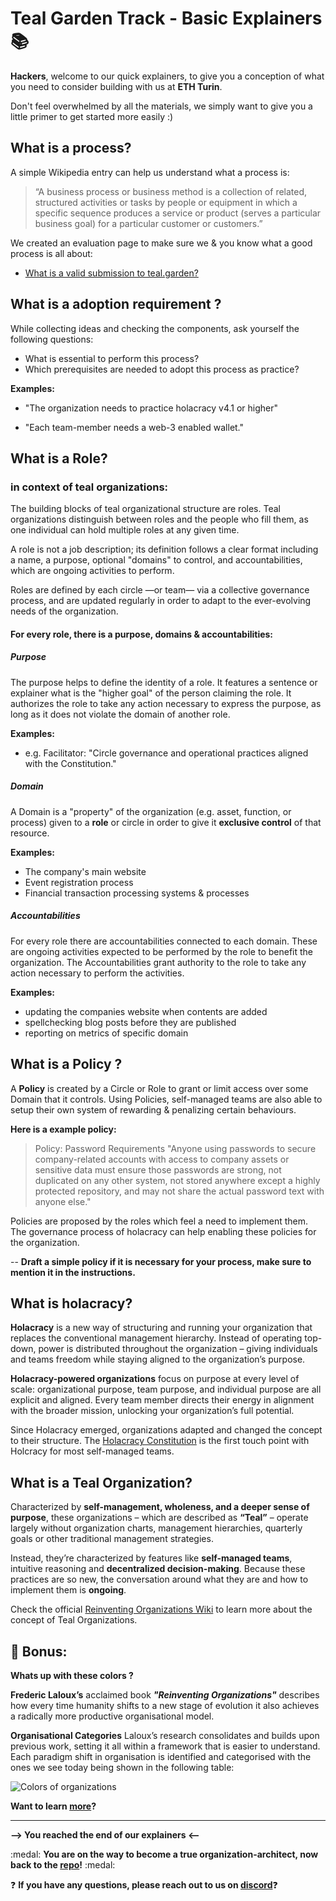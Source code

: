 

# Teal Garden Track - Basic Explainers :books:

**Hackers**, welcome to our quick explainers, to give you a conception of what you need to consider building with us at **ETH Turin**.

Don't feel overwhelmed by all the materials, we simply want to give you a little primer to get started more easily :)



## What is a process?

A simple Wikipedia entry can help us understand what a process is:

> “A business process or business method is a collection of related, structured activities or tasks by people or equipment in which a specific sequence produces a service or product (serves a particular business goal) for a particular customer or customers.”

We created an evaluation page to make sure we & you know what a good process is all about:

- [What is a valid submission to teal.garden?](https://github.com/deora-earth/tealgarden/tree/develop/docs/submission-evaluation.md)



## What is a adoption requirement ?

While collecting ideas and checking the components, ask yourself the following questions:

- What is essential to perform this process?
- Which prerequisites are needed to adopt this process as practice?



**Examples:**

- "The organization needs to practice holacracy v4.1 or higher"

- "Each team-member needs a web-3 enabled wallet."

  

## What is a Role?

### in context of teal organizations:

The building blocks of teal organizational structure are roles. Teal organizations distinguish between roles and the people who fill them, as one individual can hold multiple roles at any given time.

A role is not a job description; its definition follows a clear format including a name, a purpose, optional "domains" to control, and accountabilities, which are ongoing activities to perform.

Roles are defined by each circle —or team— via a collective governance process, and are updated regularly in order to adapt to the ever-evolving needs of the organization.


#### For every role, there is a purpose, domains & accountabilities:



##### Purpose

The purpose helps to define the identity of a role. It features a sentence or explainer what is the "higher goal" of the person claiming the role. It authorizes the role to take any action necessary to express the purpose, as long as it does not violate the domain of another role.

**Examples:**

* e.g. Facilitator: "Circle governance and operational practices aligned with the Constitution."
  

##### Domain 

A Domain is a "property" of the organization (e.g. asset, function, or process) given to a **role** or circle in order to give it **exclusive control** of that resource.

**Examples:**

- The company's main website
- Event registration process
- Financial transaction processing systems & processes



##### Accountabilities

For every role there are accountabilities connected to each domain. These are ongoing activities expected to be performed by the role to benefit the organization. The Accountabilities grant authority to the role to take any action necessary to perform the activities.

**Examples:**

* updating the companies website when contents are added
* spellchecking blog posts before they are published
* reporting on metrics of specific domain

#### 



## What is a Policy ?

A **Policy** is created by a Circle or Role to grant or limit access over some Domain that it controls. Using Policies, self-managed teams are also able to setup their own system of rewarding & penalizing certain behaviours.

**Here is a example policy:**

> Policy: Password Requirements
> "Anyone using passwords to secure company-related accounts with access to company assets or sensitive data must ensure those passwords are strong, not duplicated on any other system, not stored anywhere except a highly protected repository, and may not share the actual password text with anyone else."

Policies are proposed by the roles which feel a need to implement them. The governance process of holacracy can help enabling these policies for the organization.

-- **Draft a simple policy if it is necessary for your process, make sure to mention it in the instructions.**



## What is holacracy?

**Holacracy** is a new way of structuring and running your organization that replaces the conventional management hierarchy. Instead of operating top-down, power is distributed throughout the organization – giving individuals and teams freedom while staying aligned to the organization’s purpose.

**Holacracy-powered organizations** focus on purpose at every level of scale: organizational purpose, team purpose, and individual purpose are all explicit and aligned. Every team member directs their energy in alignment with the broader mission, unlocking your organization’s full potential.

Since Holacracy emerged, organizations adapted and changed the concept to their structure. The [Holacracy Constitution](https://www.holacracy.org/constitution#art1) is the first touch point with Holcracy for most self-managed teams.



## What is a Teal Organization?

Characterized by **self-management, wholeness, and a deeper sense of purpose**, these organizations – which are described as **“Teal”** – operate largely without organization charts, management hierarchies, quarterly goals or other traditional management strategies.

Instead, they’re characterized by features like **self-managed teams**, intuitive reasoning and **decentralized decision-making**. Because these practices are so new, the conversation around what they are and how to implement them is **ongoing**.

Check the official [Reinventing Organizations Wiki](https://reinventingorganizationswiki.com/Main_Page) to learn more about the concept of Teal Organizations.



## :tada: Bonus:

**Whats up with these colors ?**

**Frederic Laloux’s** acclaimed book **_"Reinventing Organizations"_** describes how every time humanity shifts to a new stage of evolution it also achieves a radically more productive organisational model.

**Organisational Categories**
Laloux’s research consolidates and builds upon previous work, setting it all within a framework that is easier to understand. Each paradigm shift in organisation is identified and categorised with the ones we see today being shown in the following table:



![Colors of organizations](https://i.imgur.com/rbkvzdp.png)



**Want to learn [more](http://pragmaticscrum.info/what-colour-is-your-organisation/)?**

---

**--> You reached the end of our explainers <--**



:medal: **You are on the way to become a true organization-architect, now back to the [repo](https://github.com/deora-earth/tealgarden)!** :medal:



:question: **If you have any questions, please reach out to us on [discord](https://discord.gg/T5NU2q5)**:question:


